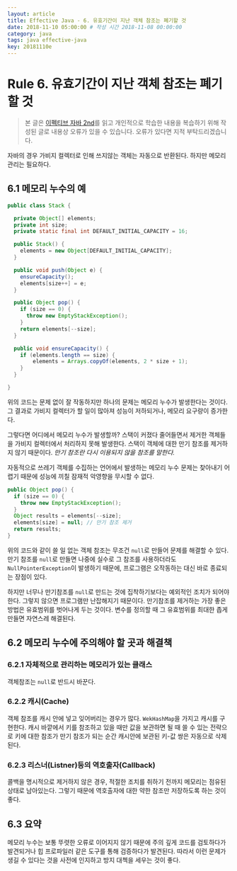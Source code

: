 ```yaml
---
layout: article
title: Effective Java - 6. 유효기간이 지난 객체 참조는 폐기할 것
date: 2018-11-10 05:00:00 # 작성 시간 2018-11-08 00:00:00
category: java
tags: java effective-java
key: 20181110e
---
```


# Rule 6. 유효기간이 지난 객체 참조는 폐기할 것

<!--more-->

> 본 글은 [이펙티브 자바 2nd](https://book.naver.com/bookdb/book_detail.nhn?bid=8064518)를
읽고 개인적으로 학습한 내용을 복습하기 위해 작성된 글로 내용상 오류가 있을 수 있습니다.
오류가 있다면 지적 부탁드리겠습니다.


자바의 경우 가비지 컬렉터로 인해 쓰지않는 객체는 자동으로 반환된다. 하지만 메모리 관리는
필요하다.

## 6.1 메모리 누수의 예

```java
public class Stack {

  private Object[] elements;
  private int size;
  private static final int DEFAULT_INITIAL_CAPACITY = 16;

  public Stack() {
    elements = new Object[DEFAULT_INITIAL_CAPACITY];
  }

  public void push(Object e) {
    ensureCapacity();
    elements[size++] = e;
  }

  public Object pop() {
    if (size == 0) {
      throw new EmptyStackException();
    }
    return elements[--size];
  }

  public void ensureCapacity() {
    if (elements.length == size) {
        elements = Arrays.copyOf(elements, 2 * size + 1);
    }
  }

}
```

위의 코드는 문제 없이 잘 작동하지만 하나의 문제는 메모리 누수가 발생한다는 것이다.
그 결과로 가비지 컬렉터가 할 일이 많아져 성능이 저하되거나, 메모리 요구량이 증가한다.

그렇다면 어디에서 메모리 누수가 발생할까? 스택이 커졌다 줄어들면서 제거한 객체들을 가비지
컬렉터에서 처리하지 못해 발생한다. 스택이 객체에 대한 만기 참조를 제거하지 않기 때문이다.
*만기 참조란 다시 이용되지 않을 참조를 말한다.*

자동적으로 쓰레기 객체를 수집하는 언어에서 발생하는 메모리 누수 문제는 찾아내기 어렵기
때문에 성능에 끼칠 잠재적 악영향을 무시할 수 없다.

```java
public Object pop() {
  if (size == 0) {
    throw new EmptyStackException();
  }
  Object results = elements[--size];
  elements[size] = null; // 만기 참조 제거
  return results;
}
```

위의 코드와 같이 쓸 일 없는 객체 참조는 무조건 `null`로 만들어 문제를 해결할 수 있다.
만기 참조를 `null`로 만들면 나중에 실수로 그 참조를 사용하더라도 `NullPointerException`이
발생하기 때문에, 프로그램은 오작동하는 대신 바로 종료되는 장점이 있다.

하지만 너무나 만기참조를 `null`로 만드는 것에 집착하기보다는 예외적인 조치가 되어야한다.
그렇지 않으면 프로그램만 난잡해지기 때문이다. 만기참조를 제거하는 가장 좋은 방법은 유효범위를
벗어나게 두는 것이다. 변수를 정의할 때 그 유효범위를 최대한 좁게 만들면 자연스레 해결된다.

## 6.2 메모리 누수에 주의해야 할 곳과 해결책

### 6.2.1 자체적으로 관리하는 메모리가 있는 클래스

객체참조는 `null`로 반드시 바꾼다.

### 6.2.2 캐시(Cache)

객체 참조를 캐시 안에 넣고 잊어버리는 경우가 많다. `WekHashMap`을 가지고 캐시를 구현한다.
캐시 바깥에서 키를 참조하고 있을 때만 값을 보관하면 될 때 쓸 수 있는 전략으로 키에 대한
참조가 만기 참조가 되는 순간 캐시안에 보관된 키-값 쌍은 자동으로 삭제된다.

### 6.2.3 리스너(Listner)등의 역호출자(Callback)

콜백을 명시적으로 제거하지 않은 경우, 적절한 조치를 취하기 전까지 메모리는 점유된 상태로
남아있는다. 그렇기 때문에 역호출자에 대한 약한 참조만 저장하도록 하는 것이 좋다.


## 6.3 요약

메모리 누수는 보통 뚜렷한 오류로 이어지지 않기 때문에 주의 깊게 코드를 검토하다가 발견되거나
힙 프로파일러 같은 도구를 통해 검증하다가 발견된다. 따라서 이런 문제가 생길 수 있다는 것을
사전에 인지하고 방지 대첵을 세우는 것이 좋다.
